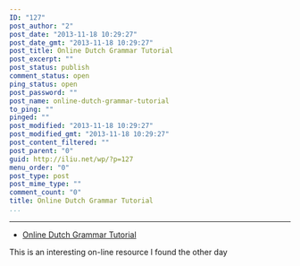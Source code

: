 ```yaml
---
ID: "127"
post_author: "2"
post_date: "2013-11-18 10:29:27"
post_date_gmt: "2013-11-18 10:29:27"
post_title: Online Dutch Grammar Tutorial
post_excerpt: ""
post_status: publish
comment_status: open
ping_status: open
post_password: ""
post_name: online-dutch-grammar-tutorial
to_ping: ""
pinged: ""
post_modified: "2013-11-18 10:29:27"
post_modified_gmt: "2013-11-18 10:29:27"
post_content_filtered: ""
post_parent: "0"
guid: http://iliu.net/wp/?p=127
menu_order: "0"
post_type: post
post_mime_type: ""
comment_count: "0"
title: Online Dutch Grammar Tutorial
...
```

---

<ul>
	<li><a href="http://www.dutchgrammar.com/en/">Online Dutch Grammar Tutorial</a></li>
</ul>
This is an interesting on-line resource I found the other day
